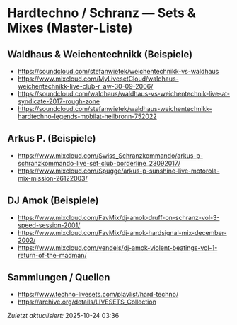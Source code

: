﻿# Hardtechno / Schranz — Sets & Mixes (Master-Liste)

## Waldhaus & Weichentechnikk (Beispiele)
- https://soundcloud.com/stefanwietek/weichentechnikk-vs-waldhaus
- https://www.mixcloud.com/MyLivesetCloud/waldhaus-weichentechnikk-live-club-r_aw-30-09-2006/
- https://soundcloud.com/waldhaus/waldhaus-vs-weichentechnik-live-at-syndicate-2017-rough-zone
- https://soundcloud.com/stefanwietek/waldhaus-weichentechnikk-hardtechno-legends-mobilat-heilbronn-752022

## Arkus P. (Beispiele)
- https://www.mixcloud.com/Swiss_Schranzkommando/arkus-p-schranzkommando-live-set-club-borderline_23092017/
- https://www.mixcloud.com/Spugge/arkus-p-sunshine-live-motorola-mix-mission-26122003/

## DJ Amok (Beispiele)
- https://www.mixcloud.com/FavMix/dj-amok-druff-on-schranz-vol-3-speed-session-2001/
- https://www.mixcloud.com/FavMix/dj-amok-hardsignal-mix-december-2002/
- https://www.mixcloud.com/vendels/dj-amok-violent-beatings-vol-1-return-of-the-madman/

## Sammlungen / Quellen
- https://www.techno-livesets.com/playlist/hard-techno/
- https://archive.org/details/LIVESETS_Collection

*Zuletzt aktualisiert:* 2025-10-24 03:36
